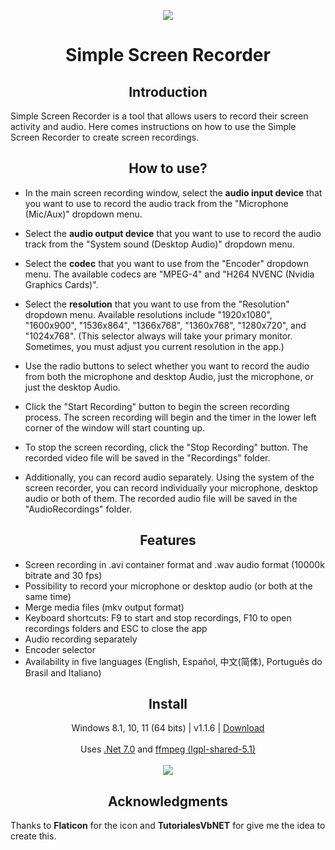 <p align="center">
  <a href="https://postimg.cc/"><img src="https://i.postimg.cc/3NCTY9rx/screencapturelogo.png"></a>
</p>
<h1 align="center">Simple Screen Recorder</h1>


<h2 align="center">Introduction</h2>
<p align="left">
Simple Screen Recorder is a tool that allows users to record their screen activity and audio. Here comes instructions on how to use the Simple Screen Recorder to create screen recordings.
</p>

<h2 align="center">How to use?</h2>
<p align="center">

- In the main screen recording window, select the **audio input device** that you want to use to record the audio track from the "Microphone (Mic/Aux)" dropdown menu.<br>

- Select the **audio output device** that you want to use to record the audio track from the "System sound (Desktop Audio)" dropdown menu.<br>

- Select the **codec** that you want to use from the "Encoder" dropdown menu. The available codecs are "MPEG-4" and "H264 NVENC (Nvidia Graphics Cards)".<br>

- Select the **resolution** that you want to use from the "Resolution" dropdown menu. Available resolutions include "1920x1080", "1600x900", "1536x864", "1366x768", "1360x768", "1280x720", and "1024x768". (This selector always will take your primary monitor. Sometimes, you must adjust you current resolution in the app.)<br>

- Use the radio buttons to select whether you want to record the audio from both the microphone and desktop Audio, just the microphone, or just the desktop Audio.<br>

- Click the "Start Recording" button to begin the screen recording process. The screen recording will begin and the timer in the lower left corner of the window will start counting up.<br>

- To stop the screen recording, click the "Stop Recording" button. The recorded video file will be saved in the "Recordings" folder.<br>

- Additionally, you can record audio separately. Using the system of the screen recorder, you can record individually your microphone, desktop audio or both of them. The recorded audio file will be saved in the "AudioRecordings" folder.<br>
</p>

<h2 align="center">Features</h2>

- Screen recording in .avi container format and .wav audio format (10000k bitrate and 30 fps)<br>
- Possibility to record your microphone or desktop audio (or both at the same time)<br>
- Merge media files (mkv output format)<br>
- Keyboard shortcuts: F9 to start and stop recordings, F10 to open recordings folders and ESC to close the app<br>
- Audio recording separately<br>
- Encoder selector<br>
- Availability in five languages (English, Español, 中文(简体), Português do Brasil and Italiano)

<h2 align="center">Install</h2>
<p align="center">
  Windows 8.1, 10, 11 (64 bits) | v1.1.6 | <a href="https://github.com/lextrack/Simple-Screen-Recorder/releases/download/1.1.6/Simple-Screen-Recorder-Release-Portable.zip">Download</a><br><br>
  Uses <a href="https://dotnet.microsoft.com/en-us/download/dotnet/7.0">.Net 7.0</a> and <a href="https://github.com/BtbN/FFmpeg-Builds">ffmpeg (lgpl-shared-5.1)</a> <br><br>
  <a href="https://postimg.cc/"><img src="https://i.postimg.cc/Z5NsL8nb/screen-recorder-1-1-6.png"></a>
</p>

<h2 align="center">Acknowledgments</h2>

Thanks to **Flaticon** for the icon and **TutorialesVbNET** for give me the idea to create this.
